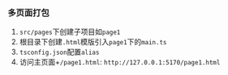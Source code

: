 ### 多页面打包

1. `src/pages`下创建子项目如`page1`
2. 根目录下创建`.html`模版引入`page1`下的`main.ts`
3. `tsconfig.json`配置`alias`
4. 访问主页面+`/page1.html`: `http://127.0.0.1:5170/page1.html`

